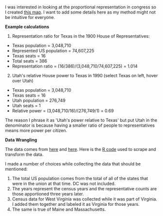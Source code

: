 I was interested in looking at the proportional representation in congress so I created [this map](https://public.tableau.com/views/CongressionalPowerMap/CongressionalPowerMap?:embed=y&:display_count=yes&publish=yes&:toolbar=no). I want to add some details here as my
method might not be intuitive for everyone.

**Example calculations**

1. Representation ratio for Texas in the 1900 House of Representatives: 
 + Texas population = 3,048,710
 + Represented US population = 74,607,225
 + Texas seats = 16
 + Total seats = 386
 + Representation ratio = (16/386)/(3,048,710/74,607,225) = 1.014

2. Utah's relative House power to Texas in 1990 (select Texas on left, hover over Utah)
 + Texas population = 3,048,710
 + Texas seats = 16
 + Utah population = 276,749
 + Utah seats = 1
 + Relative power = (3,048,710/16)/(276,749/1) = 0.69

The reason I phrase it as 'Utah's power relative to Texas' but put Utah in the denominator is because
having a smaller ratio of people to representatives means more power per citizen.

**Data Wrangling**

The data comes from [here](https://en.wikipedia.org/wiki/List_of_U.S._states_by_historical_population) and [here](https://en.wikipedia.org/wiki/United_States_congressional_apportionment). Here is the [R code](https://github.com/svenhalvorson/RepMap/blob/master/scrape_clean.R) used to scrape and transform the data.

I made a number of choices while collecting the data that should be mentioned:

1. The total US population comes from the total of all of the states that were in the union at that time. DC was not included.
2. The years represent the census years and the representative counts are those apportioned three years later.
3. Census data for West Virginia was collected while it was part of Virginia. I added them together and labeled it as Virginia for those years.
4. The same is true of Maine and Massachusetts.
